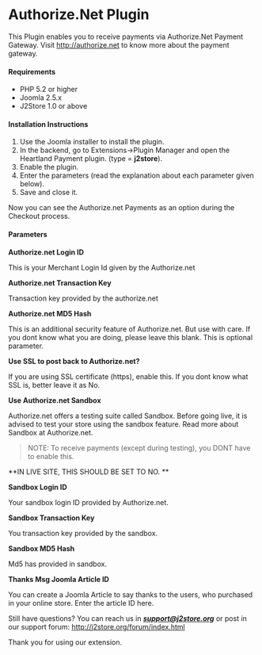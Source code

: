 # Authorize.Net Plugin

This Plugin enables you to receive payments via Authorize.Net Payment Gateway. Visit http://authorize.net to know more about the payment gateway.

#### Requirements
* PHP 5.2 or higher
* Joomla 2.5.x
* J2Store 1.0 or above 

#### Installation Instructions
1. Use the Joomla installer to install the plugin.
2. In the backend, go to Extensions->Plugin Manager and open the Heartland Payment plugin. (type = **j2store**).
3. Enable the plugin.
4. Enter the parameters (read the explanation about each parameter given below).
5. Save and close it.

Now you can see the Authorize.net Payments as an option during the Checkout process.

#### Parameters
**Authorize.net Login ID**

This is your Merchant Login Id given by the Authorize.net

**Authorize.net Transaction Key**

Transaction key provided by the authorize.net

**Authorize.net MD5 Hash**

This is an additional security feature of Authorize.net. But use with care. If you dont know what you are doing, please 
leave this blank. This is optional parameter.

**Use SSL to post back to Authorize.net?**

If you are using SSL certificate (https), enable this. If you dont know what SSL is, better leave it as No.

**Use Authorize.net Sandbox**

Authorize.net offers a testing suite called Sandbox. Before going live, it is advised to test your store using the sandbox feature. Read more about Sandbox at Authorize.net. 

>NOTE: To receive payments (except during testing), you DONT  have to enable this.

**IN LIVE SITE, THIS SHOULD BE SET TO NO. **

**Sandbox Login ID**

Your sandbox login ID provided by Authorize.net. 

**Sandbox Transaction Key**

You transaction key provided by the sandbox.

**Sandbox MD5 Hash**

Md5 has provided in sandbox.

**Thanks Msg Joomla Article ID**

You can create a Joomla Article to say thanks to the users, who purchased in your online store. Enter the article ID here.

Still have questions? You can reach us in ***support@j2store.org*** or post in our support forum: http://j2store.org/forum/index.html

Thank you for using our extension.
